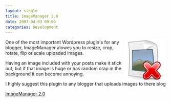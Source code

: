 ```yaml
---
layout: single
title: ImageManager 2.0
date: 2007-04-03 09:00
categories: Development
---
```

<img src="/public/uploads/2007/03/image-missing.png" alt="image-missing" align="right" />One of the most important Wordpress plugin's for any blogger, ImageManager alowes you to resize, crop, rotate, flip or scale uploaded images.

Having an image included with your posts make it stick out, but if that image is huge or has random crap in the background it can become annoying.

I highly suggest this plugin to any blogger that uploads images to there blog

<a href="http://www.soderlind.no/archives/2006/01/03/imagemanager-20/">ImageManager 2.0</a>
